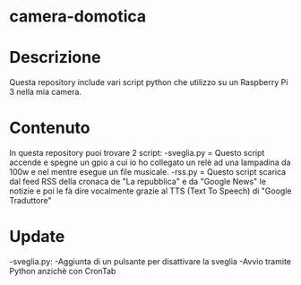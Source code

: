 # camera-domotica

# Descrizione
Questa repository include vari script python che utilizzo su un Raspberry Pi 3 nella mia camera.

# Contenuto
In questa repository puoi trovare 2 script:
-sveglia.py = Questo script accende e spegne un gpio a cui io ho collegato un relè ad una lampadina da 100w e nel mentre esegue un file musicale.
-rss.py = Questo script scarica dal feed RSS della cronaca de "La repubblica" e da "Google News" le notizie e poi le fà dire vocalmente grazie al TTS (Text To Speech) di "Google Traduttore"

# Update
-sveglia.py:
  -Aggiunta di un pulsante per disattivare la sveglia
  -Avvio tramite Python anzichè con CronTab
